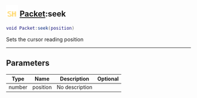 ## <img src="../../.gitbook/assets/shared.png" width="32" height="32" /> [Packet](../packet/README.md):seek

```lua
void Packet:seek(position)
```

Sets the cursor reading position<br>

-----------------
## Parameters

| Type   | Name | Description | Optional |
| ------ | ---- | ----------- | -------: |
| number | position | No description |  |
